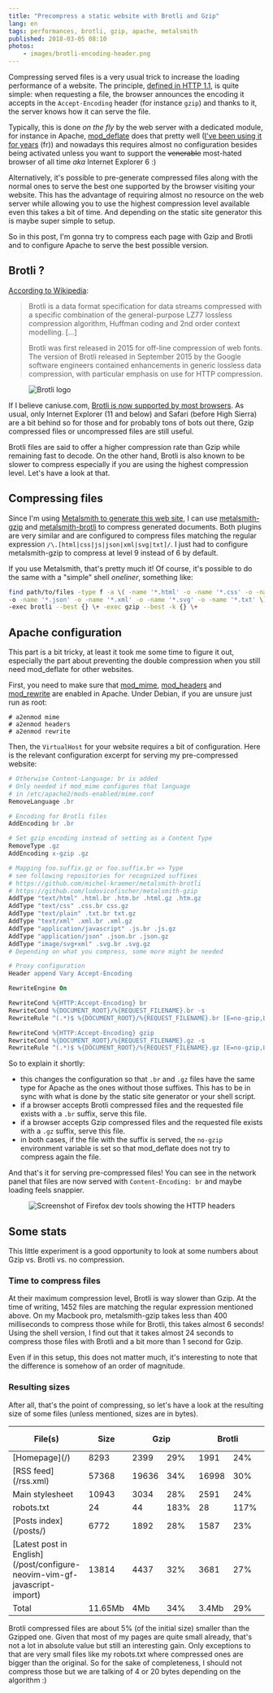 ```yaml
---
title: "Precompress a static website with Brotli and Gzip"
lang: en
tags: performances, brotli, gzip, apache, metalsmith
published: 2018-03-05 08:10
photos:
    - images/brotli-encoding-header.png
---
```

Compressing served files is a very usual trick to increase the loading
performance of a website. The principle, [defined in HTTP
1.1](https://www.w3.org/Protocols/rfc2616/rfc2616-sec14.html#sec14.3), is quite
simple: when requesting a file, the browser announces the encoding it accepts in
the `Accept-Encoding` header (for instance `gzip`) and thanks to it, the server
knows how it can serve the file.

Typically, this is done *on the fly* by the web server with a dedicated module,
for instance in Apache,
[mod_deflate](http://httpd.apache.org/docs/current/mod/mod_deflate.html) does
that pretty well ([I've been using it for
years](/post/optimiser-son-site-sous-ubuntu-et-ailleurs-compresser-avec-gzip)
(fr)) and nowadays this requires almost no configuration besides being activated
unless you want to support the ~~venerable~~ most-hated browser of all time
*aka* Internet Explorer 6 :)

Alternatively, it's possible to pre-generate compressed files
along with the normal ones to serve the best one supported by the browser
visiting your website. This has the advantage of requiring almost no resource on
the web server while allowing you to use the highest compression level available
even this takes a bit of time. And depending on the static site generator this
is maybe super simple to setup.

So in this post, I'm gonna try to compress each page with Gzip and Brotli and to
configure Apache to serve the best possible version.

## Brotli ?

[According to Wikipedia](https://en.wikipedia.org/wiki/Brotli):

> Brotli is a data format specification for data streams compressed with a
> specific combination of the general-purpose LZ77 lossless compression
> algorithm, Huffman coding and 2nd order context modelling. [...]
>
> Brotli was first released in 2015 for off-line compression of web fonts.
> The version of Brotli released in September 2015 by the Google software
> engineers contained enhancements in generic lossless data compression, with
> particular emphasis on use for HTTP compression.

<figure class="object-left bordered">
    <img src="/images/220x/brotli-logo.png" alt="Brotli logo">
</figure>

If I believe caniuse.com, [Brotli is now supported by most
browsers](https://caniuse.com/#feat=brotli). As usual, only Internet Explorer
(11 and below) and Safari (before High Sierra) are a bit behind so for those and
for probably tons of bots out there, Gzip compressed files or uncompressed files
are still useful.

Brotli files are said to offer a higher compression rate than Gzip while remaining
fast to decode. On the other hand, Brotli is also known to be slower to
compress especially if you are using the highest compression level. Let's have a
look at that.

## Compressing files

Since I'm using [Metalsmith to generate this web
site](/post/powered-by-metalsmith/), I can use
[metalsmith-gzip](https://github.com/ludovicofischer/metalsmith-gzip) and
[metalsmith-brotli](https://github.com/michel-kraemer/metalsmith-brotli) to
compress generated documents. Both plugins are very similar and are configured
to compress files matching the regular expression
`/\.[html|css|js|json|xml|svg|txt]/`. I just had to configure metalsmith-gzip to
compress at level 9 instead of 6 by default.

If you use Metalsmith, that's pretty much it! Of course, it's possible to do the
same with a "simple" shell *oneliner*, something like:

```sh
find path/to/files -type f -a \( -name '*.html' -o -name '*.css' -o -name '*.js' \
-o -name '*.json' -o -name '*.xml' -o -name '*.svg' -o -name '*.txt' \) \
-exec brotli --best {} \+ -exec gzip --best -k {} \+
```

## Apache configuration

This part is a bit tricky, at least it took me some time to figure it out,
especially the part about preventing the double compression when you still need
mod_deflate for other websites.

First, you need to make sure that
[mod_mime](http://httpd.apache.org/docs/current/mod/mod_mime.html),
[mod_headers](http://httpd.apache.org/docs/current/mod/mod_headers.html) and
[mod_rewrite](http://httpd.apache.org/docs/current/mod/mod_rewrite.html) are
enabled in Apache. Under Debian, if you are unsure just run as root:

```
# a2enmod mime
# a2enmod headers
# a2enmod rewrite
```

Then, the `VirtualHost` for your website requires a bit of configuration.
Here is the relevant configuration excerpt for serving my pre-compressed
website:

```apache
# Otherwise Content-Language: br is added
# Only needed if mod_mime configures that language
# in /etc/apache2/mods-enabled/mime.conf
RemoveLanguage .br

# Encoding for Brotli files
AddEncoding br .br

# Set gzip encoding instead of setting as a Content Type
RemoveType .gz
AddEncoding x-gzip .gz

# Mapping foo.suffix.gz or foo.suffix.br => Type
# see following repositories for recognized suffixes
# https://github.com/michel-kraemer/metalsmith-brotli
# https://github.com/ludovicofischer/metalsmith-gzip
AddType "text/html" .html.br .htm.br .html.gz .htm.gz
AddType "text/css" .css.br css.gz
AddType "text/plain" .txt.br txt.gz
AddType "text/xml" .xml.br .xml.gz
AddType "application/javascript" .js.br .js.gz
AddType "application/json" .json.br .json.gz
AddType "image/svg+xml" .svg.br .svg.gz
# Depending on what you compress, some more might be needed

# Proxy configuration
Header append Vary Accept-Encoding

RewriteEngine On

RewriteCond %{HTTP:Accept-Encoding} br
RewriteCond %{DOCUMENT_ROOT}/%{REQUEST_FILENAME}.br -s
RewriteRule ^(.*)$ %{DOCUMENT_ROOT}/%{REQUEST_FILENAME}.br [E=no-gzip,L]

RewriteCond %{HTTP:Accept-Encoding} gzip
RewriteCond %{DOCUMENT_ROOT}/%{REQUEST_FILENAME}.gz -s
RewriteRule ^(.*)$ %{DOCUMENT_ROOT}/%{REQUEST_FILENAME}.gz [E=no-gzip,L]
```

So to explain it shortly:

* this changes the configuration so that `.br` and `.gz` files have the
  same type for Apache as the ones without those suffixes. This has to be in
  sync with what is done by the static site generator or your shell script.
* if a browser accepts Brotli compressed files and the requested file exists
  with a `.br` suffix, serve this file.
* if a browser accepts Gzip compressed files and the requested file exists
  with a `.gz` suffix, serve this file.
* in both cases, if the file with the suffix is served, the `no-gzip`
  environment variable is set so that mod_deflate does not try to compress again
  the file.

And that's it for serving pre-compressed files! You can see in the network
panel that files are now served with `Content-Encoding: br` and maybe loading
feels snappier.

<figure class="object-left bordered">
    <img src="/images/brotli-encoding-header.png" alt="Screenshot of Firefox dev
    tools showing the HTTP headers">
</figure>

## Some stats

This little experiment is a good opportunity to look at some numbers about Gzip
vs. Brotli vs. no compression.

### Time to compress files

At their maximum compression level, Brotli is way slower than Gzip. At the time
of writing, 1452 files are matching the regular expression mentioned above.  On
my Macbook pro, metalsmith-gzip takes less than 400 milliseconds to compress
those while for Brotli, this takes almost 6 seconds! Using the shell version, I
find out that it takes almost 24 seconds to compress those files with Brotli and
a bit more than 1 second for Gzip.

Even if in this setup, this does not matter much, it's interesting to note that
the difference is somehow of an order of magnitude.

### Resulting sizes

After all, that's the point of compressing, so let's have a look at the
resulting size of some files (unless mentioned, sizes are in bytes).

<table class="data-table">
    <thead>
        <tr>
            <th>File(s)</th>
            <th>Size</th>
            <th colspan="2">Gzip</th>
            <th colspan="2">Brotli</th>
            <th>Gzip - Brotli</th>
        </tr>
    </thead>
    <tbody>
        <tr>
            <td>[Homepage](/)</td>
            <td>8293</td>
            <td>2399</td><td>29%</td>
            <td>1991</td><td>24%</td>
            <td>-408</td>
        </tr>
        <tr>
            <td>[RSS feed](/rss.xml)</td>
            <td>57368</td>
            <td>19636</td><td>34%</td>
            <td>16998</td><td>30%</td>
            <td>-2638</td>
        </tr>
        <tr>
            <td>Main stylesheet</td>
            <td>10943</td>
            <td>3034</td><td>28%</td>
            <td>2591</td><td>24%</td>
            <td>-443</td>
        </tr>
        <tr>
            <td>robots.txt</td>
            <td>24</td>
            <td>44</td><td>183%</td>
            <td>28</td><td>117%</td>
            <td>-16</td>
        </tr>
        <tr>
            <td>[Posts index](/posts/)</td>
            <td>6772</td>
            <td>1892</td><td>28%</td>
            <td>1587</td><td>23%</td>
            <td>-305</td>
        </tr>
        <tr>
            <td>[Latest post in English](/post/configure-neovim-vim-gf-javascript-import)</td>
            <td>13814</td>
            <td>4437</td><td>32%</td>
            <td>3681</td><td>27%</td>
            <td>-756</td>
        </tr>
        <tr>
            <td>Total</td>
            <td>11.65Mb</td>
            <td>4Mb</td><td>34%</td>
            <td>3.4Mb</td><td>29%</td>
            <td>-579Kb</td>
        </tr>
    </tbody>
</table>

Brotli compressed files are about 5% (of the initial size) smaller than the
Gzipped one. Given that most of my pages are quite small already, that's not a
lot in absolute value but still an interesting gain. Only exceptions to that are
very small files like my robots.txt where compressed ones are bigger than the
original. So for the sake of completeness, I should not compress those but we are
talking of 4 or 20 bytes depending on the algorithm :)

